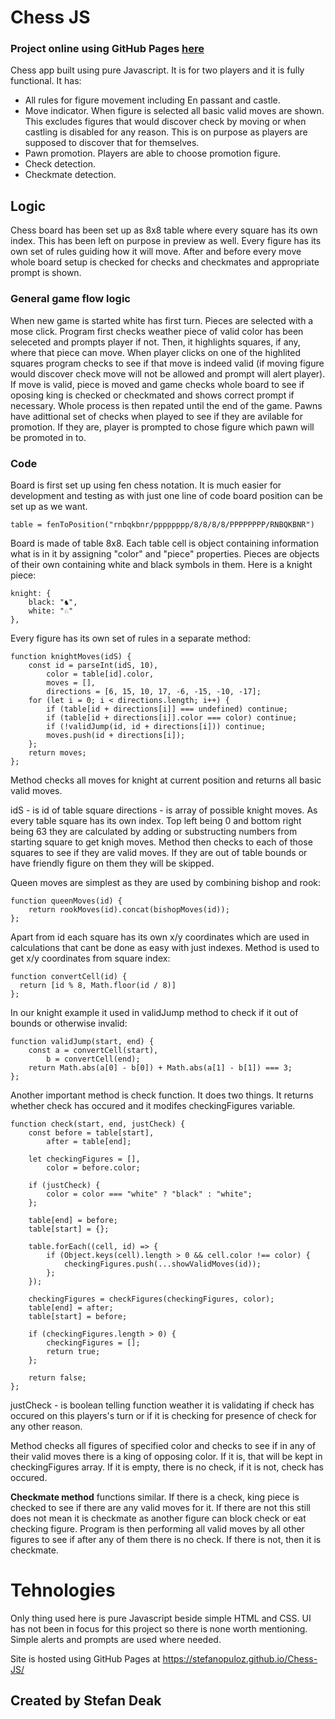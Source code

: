# Chess JS

### Project online using GitHub Pages **[here](https://stefanopuloz.github.io/Chess-JS/)**

Chess app built using pure Javascript. It is for two players and it is fully functional. It has:

- All rules for figure movement including En passant and castle.
- Move indicator. When figure is selected all basic valid moves are shown. This excludes figures that would discover check by moving or when castling is disabled for any reason. This is on purpose as players are supposed to discover that for themselves.
- Pawn promotion. Players are able to choose promotion figure.
- Check detection.
- Checkmate detection.

## Logic

Chess board has been set up as 8x8 table where every square has its own index. This has been left on purpose in preview as well. Every figure has its own set of rules guiding how it will move. After and before every move whole board setup is checked for checks and checkmates and appropriate prompt is shown.

### General game flow logic

When new game is started white has first turn. Pieces are selected with a mose click. Program first checks weather piece of valid color has been seleceted and prompts player if not. Then, it highlights squares, if any, where that piece can move. When player clicks on one of the highlited squares program checks to see if that move is indeed valid (if moving figure would discover check move will not be allowed and prompt will alert player). If move is valid, piece is moved and game checks whole board to see if oposing king is checked or checkmated and shows correct prompt if necessary. Whole process is then repated until the end of the game. Pawns have adittional set of checks when played to see if they are avilable for promotion. If they are, player is prompted to chose figure which pawn will be promoted in to.

### Code

Board is first set up using fen chess notation. It is much easier for development and testing as with just one line of code board position can be set up as we want.

    table = fenToPosition("rnbqkbnr/pppppppp/8/8/8/8/PPPPPPPP/RNBQKBNR")

Board is made of table 8x8. Each table cell is object containing information what is in it by assigning "color" and "piece" properties. Pieces are objects of their own containing white and black symbols in them. Here is a knight piece:

    knight: {
        black: "♞",
        white: "♘"
    },

Every figure has its own set of rules in a separate method:

    function knightMoves(idS) {
        const id = parseInt(idS, 10),
            color = table[id].color,
            moves = [],
            directions = [6, 15, 10, 17, -6, -15, -10, -17];
        for (let i = 0; i < directions.length; i++) {
            if (table[id + directions[i]] === undefined) continue;
            if (table[id + directions[i]].color === color) continue;
            if (!validJump(id, id + directions[i])) continue;
            moves.push(id + directions[i]);
        };
        return moves;
    };

Method checks all moves for knight at current position and returns all basic valid moves. 

idS - is id of table square
directions - is array of possible knight moves. As every table square has its own index. Top left being 0 and bottom right being 63 they are calculated by adding or substructing numbers from starting square to get knigh moves. Method then checks to each of those squares to see if they are valid moves. If they are out of table bounds or have friendly figure on them they will be skipped.

Queen moves are simplest as they are used by combining bishop and rook:

    function queenMoves(id) {
        return rookMoves(id).concat(bishopMoves(id));
    };

Apart from id each square has its own x/y coordinates which are used in calculations that cant be done as easy with just indexes. Method is used to get x/y coordinates from square index:

    function convertCell(id) {
      return [id % 8, Math.floor(id / 8)]
    };

In our knight example it used in validJump method to check if it out of bounds or otherwise invalid:

    function validJump(start, end) {
        const a = convertCell(start),
            b = convertCell(end);
        return Math.abs(a[0] - b[0]) + Math.abs(a[1] - b[1]) === 3;
    };

Another important method is check function. It does two things. It returns whether check has occured and it modifes checkingFigures variable.

    function check(start, end, justCheck) {
        const before = table[start],
            after = table[end];

        let checkingFigures = [],
            color = before.color;

        if (justCheck) {
            color = color === "white" ? "black" : "white";
        };

        table[end] = before;
        table[start] = {};

        table.forEach((cell, id) => {
            if (Object.keys(cell).length > 0 && cell.color !== color) {
                checkingFigures.push(...showValidMoves(id));
            };
        });

        checkingFigures = checkFigures(checkingFigures, color);
        table[end] = after;
        table[start] = before;

        if (checkingFigures.length > 0) {
            checkingFigures = [];
            return true;
        };

        return false;
    };

justCheck - is boolean telling function weather it is validating if check has occured on this players's turn or if it is checking for presence of check for any other reason.

Method checks all figures of specified color and checks to see if in any of their valid moves there is a king of opposing color. If it is, that will be kept in checkingFigures array. If it is empty, there is no check, if it is not, check has occured. 

**Checkmate method** functions similar. If there is a check, king piece is checked to see if there are any valid moves for it. If there are not this still does not mean it is checkmate as another figure can block check or eat checking figure. Program is then performing all valid moves by all other figures to see if after any of them there is no check. If there is not, then it is checkmate.

# Tehnologies

Only thing used here is pure Javascript beside simple HTML and CSS. UI has not been in focus for this project so there is none worth mentioning. Simple alerts and prompts are used where needed. 

Site is hosted using GitHub Pages at https://stefanopuloz.github.io/Chess-JS/

## Created by Stefan Deak

